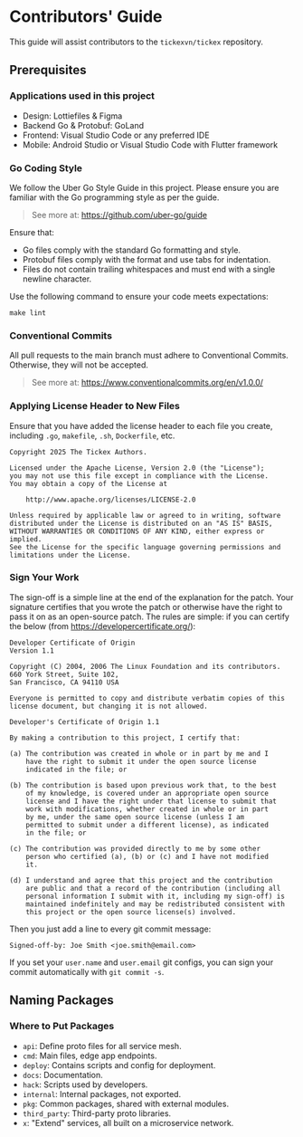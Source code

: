 # Contributors' Guide

This guide will assist contributors to the `tickexvn/tickex` repository.

## Prerequisites

### Applications used in this project

- Design: Lottiefiles & Figma
- Backend Go & Protobuf: GoLand
- Frontend: Visual Studio Code or any preferred IDE
- Mobile: Android Studio or Visual Studio Code with Flutter framework

### Go Coding Style

We follow the Uber Go Style Guide in this project. Please ensure you are familiar with the Go programming style as per the guide.

> See more at: https://github.com/uber-go/guide

Ensure that:

- Go files comply with the standard Go formatting and style.
- Protobuf files comply with the format and use tabs for indentation.
- Files do not contain trailing whitespaces and must end with a single newline character.

Use the following command to ensure your code meets expectations:

```
make lint
```

### Conventional Commits

All pull requests to the main branch must adhere to Conventional Commits. Otherwise, they will not be accepted.

> See more at: https://www.conventionalcommits.org/en/v1.0.0/

### Applying License Header to New Files

Ensure that you have added the license header to each file you create, including `.go`, `makefile`, `.sh`, `Dockerfile`, etc.

```
Copyright 2025 The Tickex Authors.

Licensed under the Apache License, Version 2.0 (the "License");
you may not use this file except in compliance with the License.
You may obtain a copy of the License at

    http://www.apache.org/licenses/LICENSE-2.0

Unless required by applicable law or agreed to in writing, software
distributed under the License is distributed on an "AS IS" BASIS,
WITHOUT WARRANTIES OR CONDITIONS OF ANY KIND, either express or implied.
See the License for the specific language governing permissions and
limitations under the License.
```

### Sign Your Work

The sign-off is a simple line at the end of the explanation for the patch. Your signature certifies that you wrote the patch or otherwise have the right to pass it on as an open-source patch. The rules are simple: if you can certify the below (from https://developercertificate.org/):

```
Developer Certificate of Origin
Version 1.1

Copyright (C) 2004, 2006 The Linux Foundation and its contributors.
660 York Street, Suite 102,
San Francisco, CA 94110 USA

Everyone is permitted to copy and distribute verbatim copies of this
license document, but changing it is not allowed.

Developer's Certificate of Origin 1.1

By making a contribution to this project, I certify that:

(a) The contribution was created in whole or in part by me and I
    have the right to submit it under the open source license
    indicated in the file; or

(b) The contribution is based upon previous work that, to the best
    of my knowledge, is covered under an appropriate open source
    license and I have the right under that license to submit that
    work with modifications, whether created in whole or in part
    by me, under the same open source license (unless I am
    permitted to submit under a different license), as indicated
    in the file; or

(c) The contribution was provided directly to me by some other
    person who certified (a), (b) or (c) and I have not modified
    it.

(d) I understand and agree that this project and the contribution
    are public and that a record of the contribution (including all
    personal information I submit with it, including my sign-off) is
    maintained indefinitely and may be redistributed consistent with
    this project or the open source license(s) involved.
```

Then you just add a line to every git commit message:

```
Signed-off-by: Joe Smith <joe.smith@email.com>
```

If you set your `user.name` and `user.email` git configs, you can sign your commit automatically with `git commit -s`.

## Naming Packages

### Where to Put Packages

- `api`: Define proto files for all service mesh.
- `cmd`: Main files, edge app endpoints.
- `deploy`: Contains scripts and config for deployment.
- `docs`: Documentation.
- `hack`: Scripts used by developers.
- `internal`: Internal packages, not exported.
- `pkg`: Common packages, shared with external modules.
- `third_party`: Third-party proto libraries.
- `x`: "Extend" services, all built on a microservice network.
